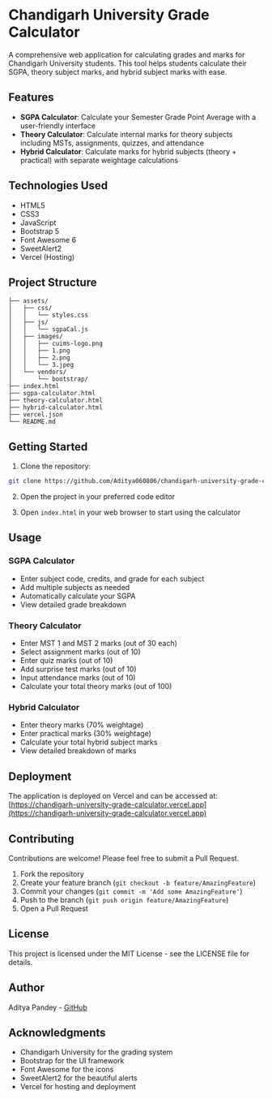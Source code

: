 # Chandigarh University Grade Calculator

A comprehensive web application for calculating grades and marks for Chandigarh University students. This tool helps students calculate their SGPA, theory subject marks, and hybrid subject marks with ease.

## Features

- **SGPA Calculator**: Calculate your Semester Grade Point Average with a user-friendly interface
- **Theory Calculator**: Calculate internal marks for theory subjects including MSTs, assignments, quizzes, and attendance
- **Hybrid Calculator**: Calculate marks for hybrid subjects (theory + practical) with separate weightage calculations

## Technologies Used

- HTML5
- CSS3
- JavaScript
- Bootstrap 5
- Font Awesome 6
- SweetAlert2
- Vercel (Hosting)

## Project Structure

```
├── assets/
│   ├── css/
│   │   └── styles.css
│   ├── js/
│   │   └── sgpaCal.js
│   ├── images/
│   │   ├── cuims-logo.png
│   │   ├── 1.png
│   │   ├── 2.png
│   │   └── 3.jpeg
│   └── vendors/
│       └── bootstrap/
├── index.html
├── sgpa-calculator.html
├── theory-calculator.html
├── hybrid-calculator.html
├── vercel.json
└── README.md
```

## Getting Started

1. Clone the repository:
```bash
git clone https://github.com/Aditya060806/chandigarh-university-grade-calculator.git
```

2. Open the project in your preferred code editor

3. Open `index.html` in your web browser to start using the calculator

## Usage

### SGPA Calculator
- Enter subject code, credits, and grade for each subject
- Add multiple subjects as needed
- Automatically calculate your SGPA
- View detailed grade breakdown

### Theory Calculator
- Enter MST 1 and MST 2 marks (out of 30 each)
- Select assignment marks (out of 10)
- Enter quiz marks (out of 10)
- Add surprise test marks (out of 10)
- Input attendance marks (out of 10)
- Calculate your total theory marks (out of 100)

### Hybrid Calculator
- Enter theory marks (70% weightage)
- Enter practical marks (30% weightage)
- Calculate your total hybrid subject marks
- View detailed breakdown of marks

## Deployment

The application is deployed on Vercel and can be accessed at: [https://chandigarh-university-grade-calculator.vercel.app](https://chandigarh-university-grade-calculator.vercel.app)

## Contributing

Contributions are welcome! Please feel free to submit a Pull Request.

1. Fork the repository
2. Create your feature branch (`git checkout -b feature/AmazingFeature`)
3. Commit your changes (`git commit -m 'Add some AmazingFeature'`)
4. Push to the branch (`git push origin feature/AmazingFeature`)
5. Open a Pull Request

## License

This project is licensed under the MIT License - see the LICENSE file for details.

## Author

Aditya Pandey - [GitHub](https://github.com/Aditya060806)

## Acknowledgments

- Chandigarh University for the grading system
- Bootstrap for the UI framework
- Font Awesome for the icons
- SweetAlert2 for the beautiful alerts
- Vercel for hosting and deployment


